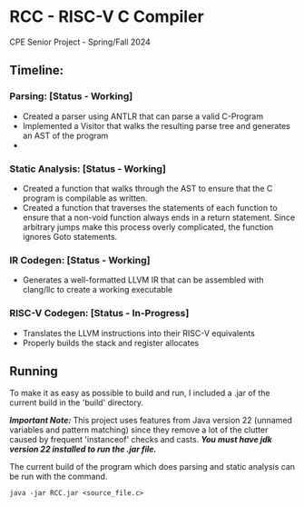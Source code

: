 # RCC - RISC-V C Compiler

CPE Senior Project - Spring/Fall 2024

## Timeline:

### Parsing: [Status - Working]

- Created a parser using ANTLR that can parse a valid C-Program
- Implemented a Visitor that walks the resulting parse tree and generates an AST of the program
- 
### Static Analysis: [Status - Working]

- Created a function that walks through the AST to ensure that the C program is compilable as written.
- Created a function that traverses the statements of each function to ensure that a non-void function
  always ends in a return statement. Since arbitrary jumps make this process overly complicated, the function ignores Goto statements.

### IR Codegen: [Status - Working]

- Generates a well-formatted LLVM IR that can be assembled with clang/llc to create a working executable

### RISC-V Codegen: [Status - In-Progress]

- Translates the LLVM instructions into their RISC-V equivalents
- Properly builds the stack and register allocates

## Running

To make it as easy as possible to build and run, I included a .jar of the current build in the 'build' directory.

***Important Note:*** This project uses features from Java version 22 (unnamed variables and pattern matching) since
they remove a lot of the clutter caused by frequent 'instanceof' checks and casts.
***You must have jdk version 22 installed to run the .jar file.***

The current build of the program which does parsing and static analysis can be run with the command.

```
java -jar RCC.jar <source_file.c>
```
